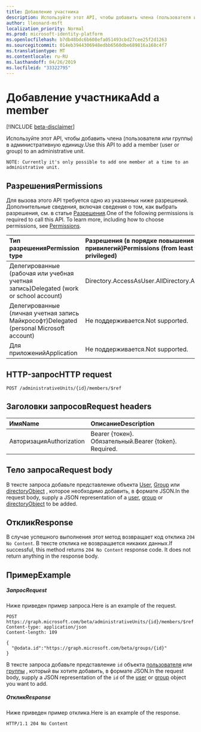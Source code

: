 ```yaml
---
title: Добавление участника
description: Используйте этот API, чтобы добавить члена (пользователя или группы) в административную единицу.
author: lleonard-msft
localization_priority: Normal
ms.prod: microsoft-identity-platform
ms.openlocfilehash: b7db48bdc6b608efa051493cbd27cee25f2d1263
ms.sourcegitcommit: 014eb3944306948edbb6560dbe689816a168c4f7
ms.translationtype: MT
ms.contentlocale: ru-RU
ms.lasthandoff: 04/26/2019
ms.locfileid: "33322795"
---
```

# <a name="add-a-member"></a><span data-ttu-id="a97ab-103">Добавление участника</span><span class="sxs-lookup"><span data-stu-id="a97ab-103">Add a member</span></span>

[!INCLUDE [beta-disclaimer](../../includes/beta-disclaimer.md)]

<span data-ttu-id="a97ab-104">Используйте этот API, чтобы добавить члена (пользователя или группы) в административную единицу.</span><span class="sxs-lookup"><span data-stu-id="a97ab-104">Use this API to add a member (user or group) to an administrative unit.</span></span>

`NOTE: Currently it's only possible to add one member at a time to an administrative unit.`

## <a name="permissions"></a><span data-ttu-id="a97ab-105">Разрешения</span><span class="sxs-lookup"><span data-stu-id="a97ab-105">Permissions</span></span>
<span data-ttu-id="a97ab-p101">Для вызова этого API требуется одно из указанных ниже разрешений. Дополнительные сведения, включая сведения о том, как выбрать разрешения, см. в статье [Разрешения](/graph/permissions-reference).</span><span class="sxs-lookup"><span data-stu-id="a97ab-p101">One of the following permissions is required to call this API. To learn more, including how to choose permissions, see [Permissions](/graph/permissions-reference).</span></span>


|<span data-ttu-id="a97ab-108">Тип разрешения</span><span class="sxs-lookup"><span data-stu-id="a97ab-108">Permission type</span></span>      | <span data-ttu-id="a97ab-109">Разрешения (в порядке повышения привилегий)</span><span class="sxs-lookup"><span data-stu-id="a97ab-109">Permissions (from least to most privileged)</span></span>              |
|:--------------------|:---------------------------------------------------------|
|<span data-ttu-id="a97ab-110">Делегированные (рабочая или учебная учетная запись)</span><span class="sxs-lookup"><span data-stu-id="a97ab-110">Delegated (work or school account)</span></span> | <span data-ttu-id="a97ab-111">Directory.AccessAsUser.All</span><span class="sxs-lookup"><span data-stu-id="a97ab-111">Directory.AccessAsUser.All</span></span>    |
|<span data-ttu-id="a97ab-112">Делегированные (личная учетная запись Майкрософт)</span><span class="sxs-lookup"><span data-stu-id="a97ab-112">Delegated (personal Microsoft account)</span></span> | <span data-ttu-id="a97ab-113">Не поддерживается.</span><span class="sxs-lookup"><span data-stu-id="a97ab-113">Not supported.</span></span>    |
|<span data-ttu-id="a97ab-114">Для приложений</span><span class="sxs-lookup"><span data-stu-id="a97ab-114">Application</span></span> | <span data-ttu-id="a97ab-115">Не поддерживается.</span><span class="sxs-lookup"><span data-stu-id="a97ab-115">Not supported.</span></span> |

## <a name="http-request"></a><span data-ttu-id="a97ab-116">HTTP-запрос</span><span class="sxs-lookup"><span data-stu-id="a97ab-116">HTTP request</span></span>
<!-- { "blockType": "ignored" } -->
```http
POST /administrativeUnits/{id}/members/$ref
```
## <a name="request-headers"></a><span data-ttu-id="a97ab-117">Заголовки запросов</span><span class="sxs-lookup"><span data-stu-id="a97ab-117">Request headers</span></span>
| <span data-ttu-id="a97ab-118">Имя</span><span class="sxs-lookup"><span data-stu-id="a97ab-118">Name</span></span>      |<span data-ttu-id="a97ab-119">Описание</span><span class="sxs-lookup"><span data-stu-id="a97ab-119">Description</span></span>|
|:----------|:----------|
| <span data-ttu-id="a97ab-120">Авторизация</span><span class="sxs-lookup"><span data-stu-id="a97ab-120">Authorization</span></span>  | <span data-ttu-id="a97ab-p102">Bearer {токен}. Обязательный.</span><span class="sxs-lookup"><span data-stu-id="a97ab-p102">Bearer {token}. Required.</span></span> |

## <a name="request-body"></a><span data-ttu-id="a97ab-123">Тело запроса</span><span class="sxs-lookup"><span data-stu-id="a97ab-123">Request body</span></span>
<span data-ttu-id="a97ab-124">В тексте запроса добавьте представление объекта [User](../resources/user.md), [Group](../resources/group.md) или [directoryObject](../resources/directoryobject.md) , которое необходимо добавить, в формате JSON.</span><span class="sxs-lookup"><span data-stu-id="a97ab-124">In the request body, supply a JSON representation of a [user](../resources/user.md),  [group](../resources/group.md) or [directoryObject](../resources/directoryobject.md) to be added.</span></span>

## <a name="response"></a><span data-ttu-id="a97ab-125">Отклик</span><span class="sxs-lookup"><span data-stu-id="a97ab-125">Response</span></span>

<span data-ttu-id="a97ab-p103">В случае успешного выполнения этот метод возвращает код отклика `204 No Content`. В тексте отклика не возвращается никаких данных.</span><span class="sxs-lookup"><span data-stu-id="a97ab-p103">If successful, this method returns `204 No Content` response code. It does not return anything in the response body.</span></span>

## <a name="example"></a><span data-ttu-id="a97ab-128">Пример</span><span class="sxs-lookup"><span data-stu-id="a97ab-128">Example</span></span>
##### <a name="request"></a><span data-ttu-id="a97ab-129">Запрос</span><span class="sxs-lookup"><span data-stu-id="a97ab-129">Request</span></span>
<span data-ttu-id="a97ab-130">Ниже приведен пример запроса.</span><span class="sxs-lookup"><span data-stu-id="a97ab-130">Here is an example of the request.</span></span>

```http
POST https://graph.microsoft.com/beta/administrativeUnits/{id}/members/$ref
Content-type: application/json
Content-length: 109

{
  "@odata.id":"https://graph.microsoft.com/beta/groups/{id}"
}

```
<span data-ttu-id="a97ab-131">В тексте запроса добавьте представление `id` объекта [пользователя](../resources/user.md) или [группы](../resources/group.md) , который вы хотите добавить, в формате JSON.</span><span class="sxs-lookup"><span data-stu-id="a97ab-131">In the request body, supply a JSON representation of the `id` of the [user](../resources/user.md) or [group](../resources/group.md) object you want to add.</span></span>

##### <a name="response"></a><span data-ttu-id="a97ab-132">Отклик</span><span class="sxs-lookup"><span data-stu-id="a97ab-132">Response</span></span>
<span data-ttu-id="a97ab-133">Ниже приведен пример отклика.</span><span class="sxs-lookup"><span data-stu-id="a97ab-133">Here is an example of the response.</span></span>
 
```http
HTTP/1.1 204 No Content
```

